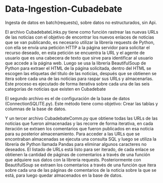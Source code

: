 # Data-Ingestion-Cubadebate
Ingesta de datos en batch(requests), sobre datos no estructurados, sin Api.

El archivo CubadebateLinks.py tiene como función rastrear las nuevas URLs de las noticias con el objetivo de encontrar los nuevos enlaces de noticias que se van publicando, es necesario utilizar la librería requests de Python, con ella se envía una petición HTTP a la página servidor para solicitar el recurso deseado, en esta petición se encuentra la URL y el agente de usuario que es una cabecera de texto que sirve para identificar al usuario que accede a la página web. Luego se usa la librería BeautifulSoup de Python para extraer el HTML de la página solicitada, dentro del HTML se escogen las etiquetas del título de las noticias, después
que se obtienen se itera sobre cada una de las noticias para raspar sus URLs y almacenarlas. Este proceso es ejecutado de forma iterativa sobre cada una de las seis categorías de noticias que existen en Cubadebate

El segundo archivo es el de configuración de la base de datos (ConnectionSQLITE.py). Este método tiene como objetivo: Crear las tablas y columnas de la base de datos.

Y un tercer archivo CubadebateComm.py que obtiene todas las URLs de las noticias que fueron almacenadas y las recorre de forma iterativa, en cada iteración se extraen los comentarios que fueron publicados en esa noticia para su posterior almacenamiento. Para acceder a las URLs que se encontraban almacenadas se ejecuta una consulta SQL y luego se utiliza la librería de Python llamada Pandas para eliminar algunos caracteres no deseados. El listado de URLs está listo para ser iterado, de cada enlace se obtienen la cantidad de páginas de comentarios a través de una función que adquiere sus datos con la librería requests. Posteriormente con BeautifulSoup se extraen los comentarios a través de una función que itera sobre cada una de las páginas de comentarios de la noticia sobre la que se está, para luego quedar almacenados en la base de datos.
